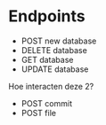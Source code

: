 

# Endpoints

* POST new database
* DELETE database
* GET database 
* UPDATE database

Hoe interacten deze 2?
* POST commit
* POST file
